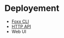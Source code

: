 # Deployement

* [Foxx CLI](FoxxCLI/README.md)
* [HTTP API](../../../HTTP/Foxx/index.html)
* Web UI
